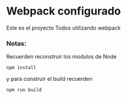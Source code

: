 # Webpack configurado
Este es el proyecto Todos utilizando webpack

### Notas:
Recuerden reconstruir los modulos de Node
```
npm install
```
y para construir el build recuerden 
```
npm run build
```
